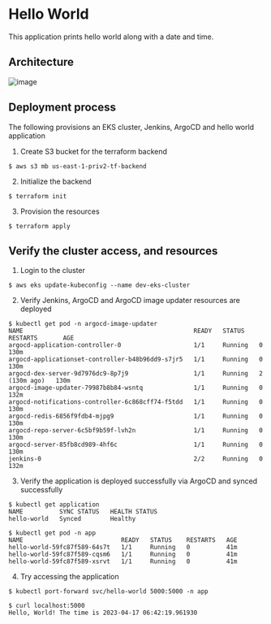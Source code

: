 # Hello World
This application prints hello world along with a date and time.
## Architecture
![image](https://user-images.githubusercontent.com/130277163/232400925-bc6c6090-432a-4f41-b65a-48bf4e1ca193.png)
## Deployment process
The following provisions an EKS cluster, Jenkins, ArgoCD and hello world application
1. Create S3 bucket for the terraform backend
```
$ aws s3 mb us-east-1-priv2-tf-backend
```
2. Initialize the backend
```
$ terraform init
```
3. Provision the resources
```
$ terraform apply
```
##  Verify the cluster access, and resources
1. Login to the cluster
```
$ aws eks update-kubeconfig --name dev-eks-cluster
```
2. Verify Jenkins, ArgoCD and ArgoCD image updater resources are deployed
```
$ kubectl get pod -n argocd-image-updater
NAME                                               READY   STATUS    RESTARTS       AGE
argocd-application-controller-0                    1/1     Running   0              130m
argocd-applicationset-controller-b48b96dd9-s7jr5   1/1     Running   0              130m
argocd-dex-server-9d7976dc9-8p7j9                  1/1     Running   2 (130m ago)   130m
argocd-image-updater-79987b8b84-wsntq              1/1     Running   0              132m
argocd-notifications-controller-6c868cff74-f5tdd   1/1     Running   0              130m
argocd-redis-6856f9fdb4-mjpg9                      1/1     Running   0              130m
argocd-repo-server-6c5bf9b59f-lvh2n                1/1     Running   0              130m
argocd-server-85fb8cd989-4hf6c                     1/1     Running   0              130m
jenkins-0                                          2/2     Running   0              132m
```
3. Verify the application is deployed successfully via ArgoCD and synced successfully
```
$ kubectl get application            
NAME          SYNC STATUS   HEALTH STATUS
hello-world   Synced        Healthy

$ kubectl get pod -n app       
NAME                           READY   STATUS    RESTARTS   AGE
hello-world-59fc87f589-64s7t   1/1     Running   0          41m
hello-world-59fc87f589-cqsm6   1/1     Running   0          41m
hello-world-59fc87f589-xsrvt   1/1     Running   0          41m
```
4. Try accessing the application
```
$ kubectl port-forward svc/hello-world 5000:5000 -n app

$ curl localhost:5000                                                             
Hello, World! The time is 2023-04-17 06:42:19.961930
```
